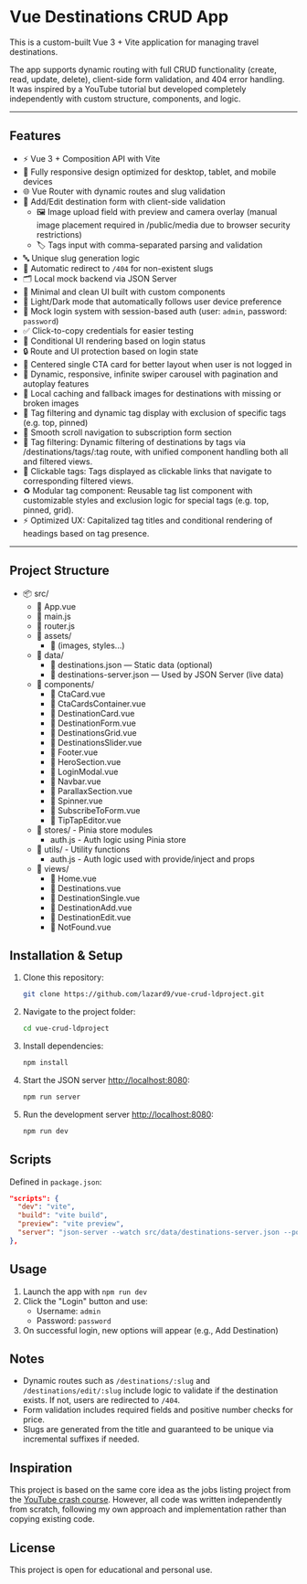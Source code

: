 # Vue Destinations CRUD App

This is a custom-built Vue 3 + Vite application for managing travel destinations.

The app supports dynamic routing with full CRUD functionality (create, read, update, delete), client-side form validation, and 404 error handling.  
It was inspired by a YouTube tutorial but developed completely independently with custom structure, components, and logic.

---

## Features

- ⚡ Vue 3 + Composition API with Vite
- 📱 Fully responsive design optimized for desktop, tablet, and mobile devices
- 🌐 Vue Router with dynamic routes and slug validation
- 📝 Add/Edit destination form with client-side validation
  - 🖼️ Image upload field with preview and camera overlay (manual image placement required in /public/media due to browser security restrictions)
  - 🏷️ Tags input with comma-separated parsing and validation
- 🔤 Unique slug generation logic
- 🚫 Automatic redirect to `/404` for non-existent slugs
- 🗂 Local mock backend via JSON Server
- 🧩 Minimal and clean UI built with custom components
- 🌙 Light/Dark mode that automatically follows user device preference
- 🔐 Mock login system with session-based auth (user: `admin`, password: `password`)
- ✅ Click-to-copy credentials for easier testing
- 🎯 Conditional UI rendering based on login status
- 🔒 Route and UI protection based on login state
- 🎨 Centered single CTA card for better layout when user is not logged in
- 🎡 Dynamic, responsive, infinite swiper carousel with pagination and autoplay features
- 💾 Local caching and fallback images for destinations with missing or broken images
- 🔖 Tag filtering and dynamic tag display with exclusion of specific tags (e.g. top, pinned)
- 🧹 Smooth scroll navigation to subscription form section
- 🔖 Tag filtering: Dynamic filtering of destinations by tags via /destinations/tags/:tag route, with unified component handling both all and filtered views.
- 🔗 Clickable tags: Tags displayed as clickable links that navigate to corresponding filtered views.
- ♻️ Modular tag component: Reusable tag list component with customizable styles and exclusion logic for special tags (e.g. top, pinned, grid).
- ⚡ Optimized UX: Capitalized tag titles and conditional rendering of headings based on tag presence.

---

## Project Structure

- 📦 src/
  - 📄 App.vue
  - 📄 main.js
  - 📄 router.js
  - 📁 assets/
    - 📄 (images, styles...)
  - 📁 data/
    - 📄 destinations.json — Static data (optional)
    - 📄 destinations-server.json — Used by JSON Server (live data)
  - 📁 components/
    - 📄 CtaCard.vue
    - 📄 CtaCardsContainer.vue
    - 📄 DestinationCard.vue
    - 📄 DestinationForm.vue
    - 📄 DestinationsGrid.vue
    - 📄 DestinationsSlider.vue
    - 📄 Footer.vue
    - 📄 HeroSection.vue
    - 📄 LoginModal.vue
    - 📄 Navbar.vue
    - 📄 ParallaxSection.vue
    - 📄 Spinner.vue
    - 📄 SubscribeToForm.vue
    - 📄 TipTapEditor.vue
  - 📁 stores/ - Pinia store modules
    - auth.js - Auth logic using Pinia store
  - 📁 utils/ - Utility functions
    - auth.js - Auth logic used with provide/inject and props
  - 📁 views/
    - 📄 Home.vue
    - 📄 Destinations.vue
    - 📄 DestinationSingle.vue
    - 📄 DestinationAdd.vue
    - 📄 DestinationEdit.vue
    - 📄 NotFound.vue

## Installation & Setup

1. Clone this repository:

    ```bash
    git clone https://github.com/lazard9/vue-crud-ldproject.git
    ```

2. Navigate to the project folder:

    ```bash
    cd vue-crud-ldproject
    ```

3. Install dependencies:

    ```bash
    npm install
    ```

4. Start the JSON server [http://localhost:8080](http://localhost:8080):

    ```bash
    npm run server
    ```

5. Run the development server [http://localhost:8080](http://localhost:8080):

    ```bash
    npm run dev
    ```

## Scripts

Defined in `package.json`:

```json
"scripts": {
  "dev": "vite",
  "build": "vite build",
  "preview": "vite preview",
  "server": "json-server --watch src/data/destinations-server.json --port 8080"
},
```

## Usage

1. Launch the app with `npm run dev`
2. Click the "Login" button and use:
   - Username: `admin`
   - Password: `password`
3. On successful login, new options will appear (e.g., Add Destination)

## Notes

- Dynamic routes such as `/destinations/:slug` and `/destinations/edit/:slug` include logic to validate if the destination exists. If not, users are redirected to `/404`.
- Form validation includes required fields and positive number checks for price.
- Slugs are generated from the title and guaranteed to be unique via incremental suffixes if needed.

## Inspiration

This project is based on the same core idea as the jobs listing project from the [YouTube crash course](https://www.youtube.com/watch?v=VeNfHj6MhgA). However, all code was written independently from scratch, following my own approach and implementation rather than copying existing code.

## License

This project is open for educational and personal use.
